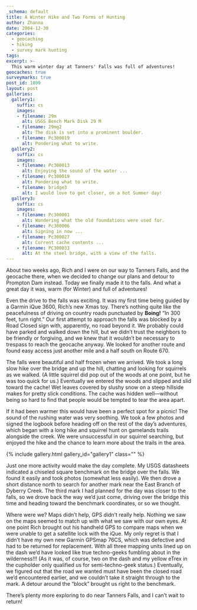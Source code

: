 ```yaml
---
_schema: default
title: A Winter Hike and Two Forms of Hunting
author: Zhanna
date: 2004-12-30
categories:
  - geocaching
  - hiking
  - survey mark hunting
tags:
excerpt: >- 
  This warm winter day at Tanners' Falls was full of adventures!
geocaches: true
surveymarks: true
post_id: 1899
layout: post
galleries:
  gallery1:
    suffix: cs
    images:
    - filename: 29m
      alt: USGS Bench Mark Disk 29 M
    - filename: 29mg2
      alt: The disk is set into a prominent boulder.  
    - filename: Pc300019
      alt: Pondering what to write.       
  gallery2:
    suffix: cs
    images:
    - filename: Pc300013
      alt: Enjoying the sound of the water ...   
    - filename: Pc300019
      alt: Pondering what to write.  
    - filename: bridge3
      alt: I would love to get closer, on a hot Summer day!     
  gallery3:
    suffix: cs
    images:
    - filename: Pc300001
      alt: Wondering what the old foundations were used for.
    - filename: Pc300006
      alt: Signing in now ...  
    - filename: Pc300027
      alt: Current cache contents ...     
    - filename: PC300033
      alt: At the steel bridge, with a view of the falls.              
---
```


About two weeks ago, Rich and I were on our way to Tanners Falls, and the geocache there, when we decided to change our plans and detour to Prompton Dam instead. Today we finally made it to the falls. And what a great day it was, warm (for Winter) and full of adventures!

Even the drive to the falls was exciting. It was my first time being guided by a Garmin iQue 3600, Rich’s new Xmas toy. There’s nothing quite like the peacefulness of driving on country roads punctuated by **Boing!** “In 300 feet, turn right.” Our first attempt to approach the falls was blocked by a Road Closed sign with, apparently, no road beyond it. We probably could have parked and walked down the hill, but we didn’t trust the neighbors to be friendly or forgiving, and we knew that it wouldn’t be necessary to trespass to reach the geocache anyway. We looked for another route and found easy access just another mile and a half south on Route 670.

The falls were beautiful and half frozen when we arrived. We took a long slow hike over the bridge and up the hill, chatting and looking for squirrels as we walked. (A little squirrel did pop out of the woods at one point, but he was too quick for us.) Eventually we entered the woods and slipped and slid toward the cache! Wet leaves covered by slushy snow on a steep hillside makes for pretty slick conditions. The cache was hidden well—without being so hard to find that people would be tempted to tear the area apart. 

If it had been warmer this would have been a perfect spot for a picnic! The sound of the rushing water was very soothing. We took a few photos and signed the logbook before heading off on the rest of the day’s adventures, which began with a long hike and squirrel hunt on gamelands trails alongside the creek. We were unsuccessful in our squirrel searching, but enjoyed the hike and the chance to learn more about the trails in the area.

{% include gallery.html gallery_id="gallery1" class="" %}

Just one more activity would make the day complete. My USGS datasheets indicated a chiseled square benchmark on the bridge over the falls. We found it easily and took photos (somewhat less easily). We then drove a short distance north to search for another mark near the East Branch of Dyberry Creek. The third mark I had planned for the day was closer to the falls, so we drove back the way we’d just come, driving over the bridge this time and heading toward the benchmark coordinates, or so we thought.

Where were we? Maps didn’t help, GPS didn’t really help. Nothing we saw on the maps seemed to match up with what we saw with our own eyes. At one point Rich brought out his handheld GPS to compare maps when we were unable to get a satellite lock with the iQue. My only regret is that I didn’t have my own new Garmin GPSmap 76CS, which was defective and had to be returned for replacement. With all three mapping units lined up on the dash we’d have looked like true techno-geeks fumbling about in the wilderness!!! (As it was, of course, two on the dash and my yellow eTrex in the cupholder only qualified us for semi-techno-geek status.) Eventually, we figured out that the road we wanted must have been the closed road we’d encountered earlier, and we couldn’t take it straight through to the mark. A detour around the “block” brought us right to the benchmark.

There’s plenty more exploring to do near Tanners Falls, and I can’t wait to return!
